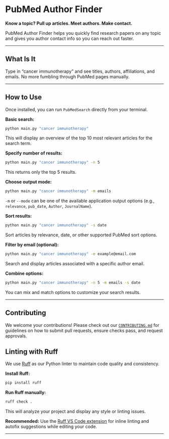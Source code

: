 # PubMed Author Finder

**Know a topic? Pull up articles. Meet authors. Make contact.**

PubMed Author Finder helps you quickly find research papers on any topic and gives you author contact info so you can reach out faster.

---

##  What Is It

 Type in “cancer immunotherapy” and see titles, authors, affiliations, and emails. No more fumbling through PubMed pages manually.

---

## How to Use

Once installed, you can run `PubMedSearch` directly from your terminal.

**Basic search:**

```bash
python main.py "cancer immunotherapy"
```

This will display an overview of the top 10 most relevant articles for the search term.

**Specify number of results:**

```bash
python main.py "cancer immunotherapy" -n 5
```

This returns only the top 5 results.

**Choose output mode:**

```bash
python main.py "cancer immunotherapy" -m emails
```

`-m` or `--mode` can be one of the available application output options (e.g., `relevance`, `pub_date`, `Author`, `JournalName`).

**Sort results:**

```bash
python main.py "cancer immunotherapy" -s date
```

Sort articles by relevance, date, or other supported PubMed sort options.

**Filter by email (optional):**

```bash
python main.py "cancer immunotherapy" -e example@email.com
```

Search and display articles associated with a specific author email.

**Combine options:**

```bash
python main.py "cancer immunotherapy" -n 5 -m emails -s date
```

You can mix and match options to customize your search results.

---

##  Contributing

We welcome your contributions! Please check out our [`CONTRIBUTING.md`](CONTRIBUTING.md) for guidelines on how to submit pull requests, ensure checks pass, and request approvals.

## Linting with Ruff

We use [Ruff](https://github.com/charliermarsh/ruff) as our Python linter to maintain code quality and consistency.

**Install Ruff:**

```bash
pip install ruff
```

**Run Ruff manually:**

```bash
ruff check .
```

This will analyze your project and display any style or linting issues.

**Recommended:** Use the [Ruff VS Code extension](https://marketplace.visualstudio.com/items?itemName=charliermarsh.ruff) for inline linting and autofix suggestions while editing your code.

---

